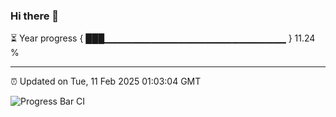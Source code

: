 ### Hi there 👋

⏳ Year progress { ███▁▁▁▁▁▁▁▁▁▁▁▁▁▁▁▁▁▁▁▁▁▁▁▁▁▁▁ } 11.24 %

---

⏰ Updated on Tue, 11 Feb 2025 01:03:04 GMT

![Progress Bar CI](https://github.com/liununu/liununu/workflows/Progress%20Bar%20CI/badge.svg)
